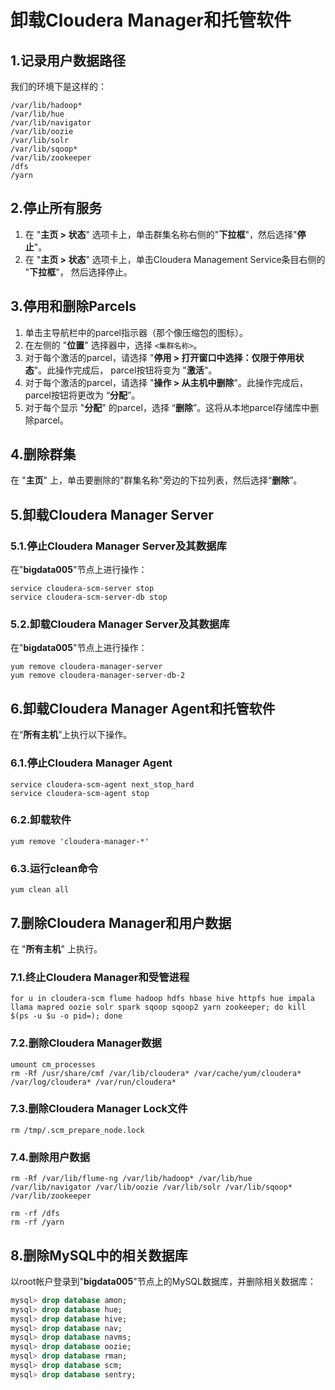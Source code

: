 卸载Cloudera Manager和托管软件
================================================================================
## 1.记录用户数据路径
我们的环境下是这样的：
```
/var/lib/hadoop*
/var/lib/hue
/var/lib/navigator
/var/lib/oozie
/var/lib/solr
/var/lib/sqoop*
/var/lib/zookeeper
/dfs
/yarn
```

## 2.停止所有服务
1. 在 "**主页 > 状态**" 选项卡上，单击群集名称右侧的"**下拉框**"，然后选择"**停止**"。
2. 在 "**主页 > 状态**" 选项卡上，单击Cloudera Management Service条目右侧的 "**下拉框**"，
然后选择停止。

## 3.停用和删除Parcels
1. 单击主导航栏中的parcel指示器（那个像压缩包的图标）。
2. 在左侧的 "**位置**" 选择器中，选择 `<集群名称>`。
3. 对于每个激活的parcel，请选择 "**停用 > 打开窗口中选择：仅限于停用状态**"。此操作完成后，
parcel按钮将变为 "**激活**"。
4. 对于每个激活的parcel，请选择 "**操作 > 从主机中删除**"。此操作完成后，parcel按钮将更改为
“**分配**”。
5. 对于每个显示 "**分配**" 的parcel，选择 “**删除**”。这将从本地parcel存储库中删除parcel。

## 4.删除群集
在 "**主页**" 上，单击要删除的"群集名称"旁边的下拉列表，然后选择“**删除**”。

## 5.卸载Cloudera Manager Server

### 5.1.停止Cloudera Manager Server及其数据库
在"**bigdata005**"节点上进行操作：
```shell
service cloudera-scm-server stop
service cloudera-scm-server-db stop
```

### 5.2.卸载Cloudera Manager Server及其数据库
在"**bigdata005**"节点上进行操作：
```shell
yum remove cloudera-manager-server
yum remove cloudera-manager-server-db-2
```

## 6.卸载Cloudera Manager Agent和托管软件
在“**所有主机**”上执行以下操作。

### 6.1.停止Cloudera Manager Agent
```shell
service cloudera-scm-agent next_stop_hard
service cloudera-scm-agent stop
```

### 6.2.卸载软件
```shell
yum remove 'cloudera-manager-*'
```

### 6.3.运行clean命令
```shell
yum clean all
```

## 7.删除Cloudera Manager和用户数据
在 "**所有主机**" 上执行。

### 7.1.终止Cloudera Manager和受管进程
```shell
for u in cloudera-scm flume hadoop hdfs hbase hive httpfs hue impala llama mapred oozie solr spark sqoop sqoop2 yarn zookeeper; do kill $(ps -u $u -o pid=); done
```

### 7.2.删除Cloudera Manager数据
```shell
umount cm_processes
rm -Rf /usr/share/cmf /var/lib/cloudera* /var/cache/yum/cloudera* /var/log/cloudera* /var/run/cloudera*
```

### 7.3.删除Cloudera Manager Lock文件
```shell
rm /tmp/.scm_prepare_node.lock
```

### 7.4.删除用户数据
```shell
rm -Rf /var/lib/flume-ng /var/lib/hadoop* /var/lib/hue /var/lib/navigator /var/lib/oozie /var/lib/solr /var/lib/sqoop* /var/lib/zookeeper
```
```shell
rm -rf /dfs
rm -rf /yarn
```

## 8.删除MySQL中的相关数据库
以root帐户登录到"**bigdata005**"节点上的MySQL数据库，并删除相关数据库：
```sql
mysql> drop database amon;
mysql> drop database hue;
mysql> drop database hive;
mysql> drop database nav;
mysql> drop database navms;
mysql> drop database oozie;
mysql> drop database rman;
mysql> drop database scm;
mysql> drop database sentry;
```
